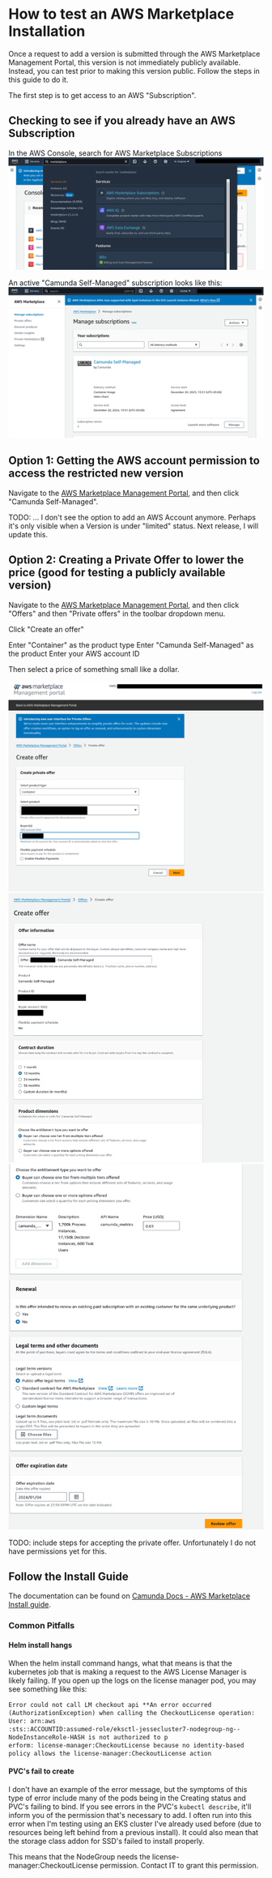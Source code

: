 # How to test an AWS Marketplace Installation

Once a request to add a version is submitted through the AWS Marketplace Management Portal, this version is not immediately publicly available. Instead, you can test prior to making this version public. Follow the steps in this guide to do it.

The first step is to get access to an AWS "Subscription". 

## Checking to see if you already have an AWS Subscription
In the AWS Console, search for AWS Marketplace Subscriptions
![marketplace-subscription-search](../aws-marketplace/assets/marketplace-subscription-search.png)

An active "Camunda Self-Managed" subscription looks like this:
![marketplace-subscription-list](../aws-marketplace/assets/marketplace-subscription-list.png)

## Option 1: Getting the AWS account permission to access the restricted new version

Navigate to the [AWS Marketplace Management Portal](https://aws.amazon.com/marketplace/management/products/server), and then click "Camunda Self-Managed".

TODO: ... I don't see the option to add an AWS Account anymore.  Perhaps it's only visible when a Version is under "limited" status.  Next release, I will update this.

## Option 2: Creating a Private Offer to lower the price (good for testing a publicly available version)

Navigate to the [AWS Marketplace Management Portal](https://aws.amazon.com/marketplace/management/products/server), and then click "Offers" and then "Private offers" in the toolbar dropdown menu.

Click "Create an offer"

Enter "Container" as the product type
Enter "Camunda Self-Managed" as the product
Enter your AWS account ID

Then select a price of something small like a dollar.

![create-offer-1](../aws-marketplace/assets/create-offer-1.png)
![create-offer-2](../aws-marketplace/assets/create-offer-2.png)
![create-offer-3](../aws-marketplace/assets/create-offer-3.png)

TODO: include steps for accepting the private offer. Unfortunately I do not have permissions yet for this.

## Follow the Install Guide

The documentation can be found on [Camunda Docs - AWS Marketplace Install guide](https://docs.camunda.io/docs/next/self-managed/platform-deployment/helm-kubernetes/guides/aws-marketplace/).


### Common Pitfalls

#### Helm install hangs
When the helm install command hangs, what that means is that the kubernetes job that is making a request to the AWS License Manager is likely failing. If you open up the logs on the license manager pod, you may see something like this:

```
Error could not call LM checkout api **An error occurred (AuthorizationException) when calling the CheckoutLicense operation: User: arn:aws
:sts::ACCOUNTID:assumed-role/eksctl-jessecluster7-nodegroup-ng--NodeInstanceRole-HASH is not authorized to p
erform: license-manager:CheckoutLicense because no identity-based policy allows the license-manager:CheckoutLicense action 
```

#### PVC's fail to create

I don't have an example of the error message, but the symptoms of this type of error include many of the pods being in the Creating status and PVC's failing to bind. If you see errors in the PVC's `kubectl describe`, it'll inform you of the permission that's necessary to add.  I often run into this error when I'm testing using an EKS cluster I've already used before (due to resources being left behind from a previous install).  It could also mean that the storage class addon for SSD's failed to install properly.

This means that the NodeGroup needs the license-manager:CheckoutLicense permission. Contact IT to grant this permission.
